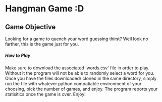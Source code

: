 # Hangman Game :D
## Game Objective
Looking for a game to quench your word guessing thirst? Well look no farther, this is the game just for you. 
##### How to Play
Make sure to download the associated 'words.csv' file in order to play. Without it the program will not be able to randomly select a word for you. 
Once you have the files downloaded/ cloned in the same directory, simply run the file with whatever python compatiable environment of your choosing, pick the number of games, and enjoy. 
The program reports your statisitics once the game is over. Enjoy!


